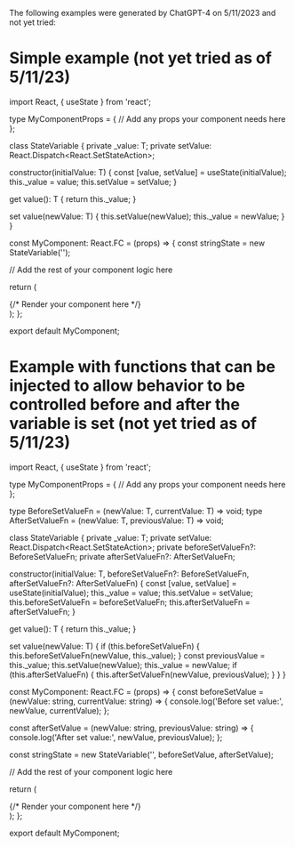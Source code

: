 The following examples were generated by ChatGPT-4 on 5/11/2023 and not yet tried:

# Simple example (not yet tried as of 5/11/23)

import React, { useState } from 'react';

type MyComponentProps = {
  // Add any props your component needs here
};

class StateVariable<T> {
  private _value: T;
  private setValue: React.Dispatch<React.SetStateAction<T>>;

  constructor(initialValue: T) {
    const [value, setValue] = useState(initialValue);
    this._value = value;
    this.setValue = setValue;
  }

  get value(): T {
    return this._value;
  }

  set value(newValue: T) {
    this.setValue(newValue);
    this._value = newValue;
  }
}

const MyComponent: React.FC<MyComponentProps> = (props) => {
  const stringState = new StateVariable<string>('');

  // Add the rest of your component logic here

  return (
    <div>
      {/* Render your component here */}
    </div>
  );
};

export default MyComponent;

# Example with functions that can be injected to allow behavior to be controlled before and after the variable is set (not yet tried as of 5/11/23)

import React, { useState } from 'react';

type MyComponentProps = {
  // Add any props your component needs here
};

type BeforeSetValueFn<T> = (newValue: T, currentValue: T) => void;
type AfterSetValueFn<T> = (newValue: T, previousValue: T) => void;

class StateVariable<T> {
  private _value: T;
  private setValue: React.Dispatch<React.SetStateAction<T>>;
  private beforeSetValueFn?: BeforeSetValueFn<T>;
  private afterSetValueFn?: AfterSetValueFn<T>;

  constructor(initialValue: T, beforeSetValueFn?: BeforeSetValueFn<T>, afterSetValueFn?: AfterSetValueFn<T>) {
    const [value, setValue] = useState(initialValue);
    this._value = value;
    this.setValue = setValue;
    this.beforeSetValueFn = beforeSetValueFn;
    this.afterSetValueFn = afterSetValueFn;
  }

  get value(): T {
    return this._value;
  }

  set value(newValue: T) {
    if (this.beforeSetValueFn) {
      this.beforeSetValueFn(newValue, this._value);
    }
    const previousValue = this._value;
    this.setValue(newValue);
    this._value = newValue;
    if (this.afterSetValueFn) {
      this.afterSetValueFn(newValue, previousValue);
    }
  }
}

const MyComponent: React.FC<MyComponentProps> = (props) => {
  const beforeSetValue = (newValue: string, currentValue: string) => {
    console.log('Before set value:', newValue, currentValue);
  };

  const afterSetValue = (newValue: string, previousValue: string) => {
    console.log('After set value:', newValue, previousValue);
  };

  const stringState = new StateVariable<string>('', beforeSetValue, afterSetValue);

  // Add the rest of your component logic here

  return (
    <div>
      {/* Render your component here */}
    </div>
  );
};

export default MyComponent;